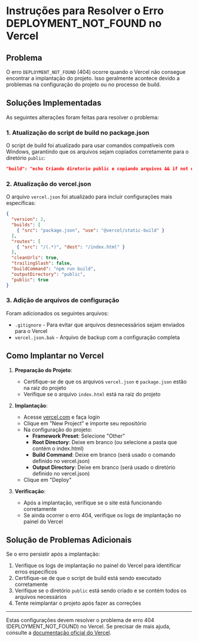 # Instruções para Resolver o Erro DEPLOYMENT_NOT_FOUND no Vercel

## Problema

O erro `DEPLOYMENT_NOT_FOUND` (404) ocorre quando o Vercel não consegue encontrar a implantação do projeto. Isso geralmente acontece devido a problemas na configuração do projeto ou no processo de build.

## Soluções Implementadas

As seguintes alterações foram feitas para resolver o problema:

### 1. Atualização do script de build no package.json

O script de build foi atualizado para usar comandos compatíveis com Windows, garantindo que os arquivos sejam copiados corretamente para o diretório `public`:

```json
"build": "echo Criando diretorio public e copiando arquivos && if not exist public mkdir public && xcopy /E /I /Y index.html public\ && xcopy /E /I /Y primeiro-acesso.html public\ && xcopy /E /I /Y Converter_Para_PDF.html public\ && xcopy /E /I /Y content.png public\ && xcopy /E /I /Y css public\css\ && xcopy /E /I /Y js public\js\ && xcopy /E /I /Y templates public\templates\"
```

### 2. Atualização do vercel.json

O arquivo `vercel.json` foi atualizado para incluir configurações mais específicas:

```json
{
  "version": 2,
  "builds": [
    { "src": "package.json", "use": "@vercel/static-build" }
  ],
  "routes": [
    { "src": "/(.*)", "dest": "/index.html" }
  ],
  "cleanUrls": true,
  "trailingSlash": false,
  "buildCommand": "npm run build",
  "outputDirectory": "public",
  "public": true
}
```

### 3. Adição de arquivos de configuração

Foram adicionados os seguintes arquivos:
- `.gitignore` - Para evitar que arquivos desnecessários sejam enviados para o Vercel
- `vercel.json.bak` - Arquivo de backup com a configuração completa

## Como Implantar no Vercel

1. **Preparação do Projeto**:
   - Certifique-se de que os arquivos `vercel.json` e `package.json` estão na raiz do projeto
   - Verifique se o arquivo `index.html` está na raiz do projeto

2. **Implantação**:
   - Acesse [vercel.com](https://vercel.com) e faça login
   - Clique em "New Project" e importe seu repositório
   - Na configuração do projeto:
     - **Framework Preset**: Selecione "Other"
     - **Root Directory**: Deixe em branco (ou selecione a pasta que contém o index.html)
     - **Build Command**: Deixe em branco (será usado o comando definido no vercel.json)
     - **Output Directory**: Deixe em branco (será usado o diretório definido no vercel.json)
   - Clique em "Deploy"

3. **Verificação**:
   - Após a implantação, verifique se o site está funcionando corretamente
   - Se ainda ocorrer o erro 404, verifique os logs de implantação no painel do Vercel

## Solução de Problemas Adicionais

Se o erro persistir após a implantação:

1. Verifique os logs de implantação no painel do Vercel para identificar erros específicos
2. Certifique-se de que o script de build está sendo executado corretamente
3. Verifique se o diretório `public` está sendo criado e se contém todos os arquivos necessários
4. Tente reimplantar o projeto após fazer as correções

---

Estas configurações devem resolver o problema de erro 404 (DEPLOYMENT_NOT_FOUND) no Vercel. Se precisar de mais ajuda, consulte a [documentação oficial do Vercel](https://vercel.com/docs).
